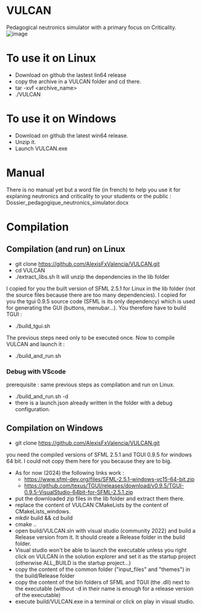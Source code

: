 # VULCAN
Pedagogical neutronics simulator with a primary focus on Criticality.
![image](https://github.com/AlexisFxValencia/VULCAN/assets/84465552/96ce3cb3-a13e-45e3-b849-450883b0d2ed)


# To use it on Linux
- Download on github the lastest lin64 release
- copy the archive in a VULCAN folder and cd there.
- tar -xvf <archive_name>
- ./VULCAN

# To use it on Windows
- Download on github the latest win64 release.
- Unzip it.
- Launch VULCAN.exe


# Manual
There is no manual yet but a word file (in french) to help you use it for explaning neutronics and criticality to your students or the public : 
Dossier_pedagogique_neutronics_simulator.docx

# Compilation
## Compilation (and run) on Linux
- git clone https://github.com/AlexisFxValencia/VULCAN.git
- cd VULCAN
- ./extract_libs.sh
It will unzip the dependencies in the lib folder

I copied for you the built version of SFML 2.5.1 for Linux in the lib folder (not the source files because there are too many dependencies). I copied for you the tgui 0.9.5 source code (SFML is its only dependency) which is used for generating the GUI (buttons, menubar...). You therefore have to build TGUI : 
- ./build_tgui.sh

The previous steps need only to be executed once. 
Now to compile VULCAN and launch it :
- ./build_and_run.sh


### Debug with VScode
prerequisite : same previous steps as compilation and run on Linux.

- ./build_and_run.sh -d
- there is a launch.json already written in the folder with a debug configuration.



## Compilation on Windows
- git clone https://github.com/AlexisFxValencia/VULCAN.git

you need the compiled versions of SFML 2.5.1 and TGUI 0.9.5 for windows 64 bit. I could not copy them here for you because they are to big.
- As for now (2024) the following links work :
     -  https://www.sfml-dev.org/files/SFML-2.5.1-windows-vc15-64-bit.zip
     -  https://github.com/texus/TGUI/releases/download/v0.9.5/TGUI-0.9.5-VisualStudio-64bit-for-SFML-2.5.1.zip
- put the downloaded zip files in the lib folder and extract them there.
- replace the content of VULCAN CMakeLists by the content of CMakeLists_windows.
- mkdir build && cd build
- cmake ..
- open build/VULCAN.sln with visual studio (community 2022) and build a Release version from it. It should create a Release folder in the build folder.
- Visual studio won't be able to launch the executable unless you right click on VULCAN in the solution explorer and set it as the startup project (otherwise ALL_BUILD is the startup project...)
- copy the content of the common folder ("input_files" and "themes") in the build/Release folder
- copy the content of the bin folders of SFML and TGUI (the .dll) next to the executable (without -d in their name is enough for a release version of the executable)
- execute build/VULCAN.exe in a terminal or click on play in visual studio.

